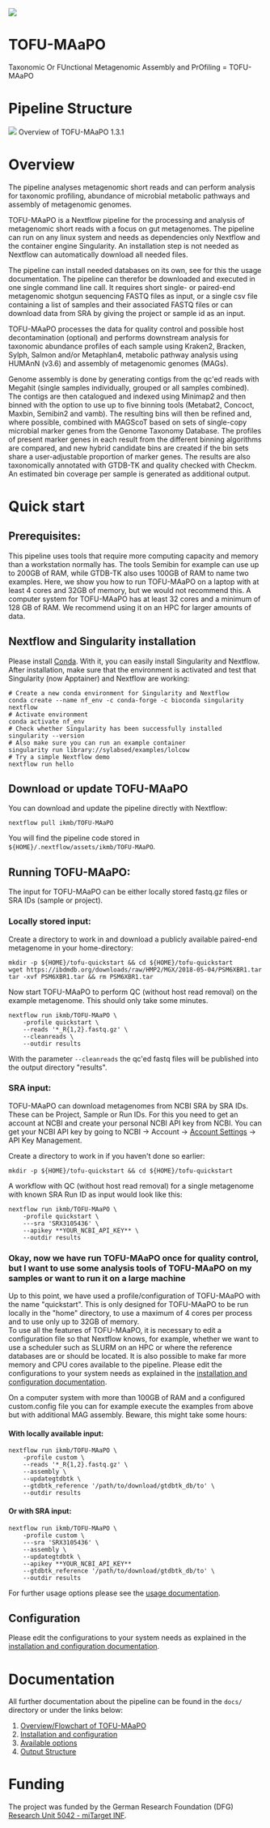 ![](images/ikmb_bfx_logo.png)

# TOFU-MAaPO

Taxonomic Or FUnctional Metagenomic Assembly and PrOfiling = TOFU-MAaPO 

# Pipeline Structure
![](./images/metawo_overview.png)
Overview of TOFU-MAaPO 1.3.1

# Overview

The pipeline analyses metagenomic short reads and can perform analysis for taxonomic profiling, abundance of microbial metabolic pathways and assembly of metagenomic genomes. 


TOFU-MAaPO is a Nextflow pipeline for the processing and analysis of metagenomic short reads with a focus on gut metagenomes. The pipeline can run on any linux system and needs as dependencies only Nextflow and the container engine Singularity. An installation step is not needed as Nextflow can automatically download all needed files. <br />

The pipeline can install needed databases on its own, see for this the usage documentation. The pipeline can therefor be downloaded and executed in one single command line call. It requires short single- or paired-end metagenomic shotgun sequencing FASTQ files as input, or a single csv file containing a list of samples and their associated FASTQ files or can download data from SRA by giving the project or sample id as an input.<br />

TOFU-MAaPO processes the data for quality control and possible host decontamination (optional) and performs downstream analysis for taxonomic abundance profiles of each sample using Kraken2, Bracken, Sylph, Salmon and/or Metaphlan4, metabolic pathway analysis using HUMAnN (v3.6) and assembly of metagenomic genomes (MAGs).<br />

Genome assembly is done by generating contigs from the qc'ed reads with Megahit (single samples individually, grouped or all samples combined). The contigs are then catalogued and indexed using Minimap2 and then binned with the option to use up to five binning tools (Metabat2, Concoct, Maxbin, Semibin2 and vamb). The resulting bins will then be refined and, where possible, combined with MAGScoT based on sets of single-copy microbial marker genes from the Genome Taxonomy Database. The profiles of present marker genes in each result from the different binning algorithms are compared, and new hybrid candidate bins are created if the bin sets share a user-adjustable proportion of marker genes. The results are also taxonomically annotated with GTDB-TK and quality checked with Checkm. An estimated bin coverage per sample is generated as additional output. <br />

# Quick start
## Prerequisites:
This pipeline uses tools that require more computing capacity and memory than a workstation normally has. The tools Semibin for example can use up to 200GB of RAM, while GTDB-TK also uses 100GB of RAM to name two examples. Here, we show you how to run TOFU-MAaPO on a laptop with at least 4 cores and 32GB of memory, but we would not recommend this. A computer system for TOFU-MAaPO has at least 32 cores and a minimum of 128 GB of RAM. We recommend using it on an HPC for larger amounts of data. <br />

## Nextflow and Singularity installation
Please install [Conda](https://docs.conda.io/projects/conda/en/latest/user-guide/install/index.html). With it, you can easily install Singularity and Nextflow. After installation, make sure that the environment is activated and test that Singularity (now Apptainer) and Nextflow are working:<br />
```
# Create a new conda environment for Singularity and Nextflow
conda create --name nf_env -c conda-forge -c bioconda singularity nextflow
# Activate environment
conda activate nf_env
# Check whether Singularity has been successfully installed
singularity --version
# Also make sure you can run an example container
singularity run library://sylabsed/examples/lolcow
# Try a simple Nextflow demo
nextflow run hello
```

## Download or update TOFU-MAaPO
You can download and update the pipeline directly with Nextflow:<br />
```
nextflow pull ikmb/TOFU-MAaPO
```
You will find the pipeline code stored in `${HOME}/.nextflow/assets/ikmb/TOFU-MAaPO`.<br />


## Running TOFU-MAaPO:
The input for TOFU-MAaPO can be either locally stored fastq.gz files or SRA IDs (sample or project).<br />

### Locally stored input:
Create a directory to work in and download a publicly available paired-end metagenome  in your home-directory:
```
mkdir -p ${HOME}/tofu-quickstart && cd ${HOME}/tofu-quickstart
wget https://ibdmdb.org/downloads/raw/HMP2/MGX/2018-05-04/PSM6XBR1.tar
tar -xvf PSM6XBR1.tar && rm PSM6XBR1.tar
```

Now start TOFU-MAaPO to perform QC (without host read removal) on the example metagenome. This should only take some minutes. <br />
```
nextflow run ikmb/TOFU-MAaPO \
    -profile quickstart \
    --reads '*_R{1,2}.fastq.gz' \
    --cleanreads \
    --outdir results
```
With the parameter `--cleanreads` the qc'ed fastq files will be published into the output directory "results".

### SRA input:

TOFU-MAaPO can download metagenomes from NCBI SRA by SRA IDs. These can be Project, Sample or Run IDs. For this you need to get an account at NCBI and create your personal NCBI API key from NCBI. You can get your NCBI API key by going to NCBI -> Account -> [Account Settings](https://ncbi.nlm.nih.gov/account/settings/) -> API Key Management.

Create a directory to work in if you haven't done so earlier:
```
mkdir -p ${HOME}/tofu-quickstart && cd ${HOME}/tofu-quickstart
```

A workflow with QC (without host read removal) for a single metagenome with known SRA Run ID as input would look like this:

```
nextflow run ikmb/TOFU-MAaPO \
    -profile quickstart \
    ---sra 'SRX3105436' \
    --apikey **YOUR_NCBI_API_KEY** \
    --outdir results
```


### Okay, now we have run TOFU-MAaPO once for quality control, but I want to use some analysis tools of TOFU-MAaPO on my samples or want to run it on a large machine

Up to this point, we have used a profile/configuration of TOFU-MAaPO with the name "quickstart". This is only designed for TOFU-MAaPO to be run locally in the "home" directory, to use a maximum of 4 cores per process and to use only up to 32GB of memory.  
To use all the features of TOFU-MAaPO, it is necessary to edit a configuration file so that Nextflow knows, for example, whether we want to use a scheduler such as SLURM on an HPC or where the reference databases are or should be located. It is also possible to make far more memory and CPU cores available to the pipeline.
Please edit the configurations to your system needs as explained in the [installation and configuration documentation](docs/installation.md).<br />

On a computer system with more than 100GB of RAM and a configured custom.config file you can for example execute the examples from above but with additional MAG assembly. Beware, this might take some hours:
#### With locally available input:
```
nextflow run ikmb/TOFU-MAaPO \
    -profile custom \
    --reads '*_R{1,2}.fastq.gz' \
    --assembly \
    --updategtdbtk \
    --gtdbtk_reference '/path/to/download/gtdbtk_db/to' \
    --outdir results
```

#### Or with SRA input:
```
nextflow run ikmb/TOFU-MAaPO \
    -profile custom \
    ---sra 'SRX3105436' \
    --assembly \
    --updategtdbtk \
    --apikey **YOUR_NCBI_API_KEY**
    --gtdbtk_reference '/path/to/download/gtdbtk_db/to' \
    --outdir results
```

For further usage options please see the [usage documentation](docs/usage.md).<br />

## Configuration
Please edit the configurations to your system needs as explained in the [installation and configuration documentation](docs/installation.md).<br />

# Documentation 

All further documentation about the pipeline can be found in the `docs/` directory or under the links below:

1. [Overview/Flowchart of TOFU-MAaPO](docs/pipeline.md)
2. [Installation and configuration](docs/installation.md)
3. [Available options](docs/usage.md)
4. [Output Structure](docs/output.md)


# Funding

The project was funded by the German Research Foundation (DFG) [Research Unit 5042 - miTarget INF](https://www.mitarget.org/).
